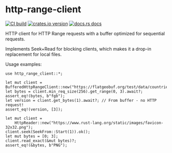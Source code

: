 # http-range-client

[![CI build](https://github.com/pka/http-range-client/workflows/CI/badge.svg)](https://github.com/pka/http-range-client/actions)
[![crates.io version](https://img.shields.io/crates/v/http-range-client.svg)](https://crates.io/crates/http-range-client)
[![docs.rs docs](https://docs.rs/http-range-client/badge.svg)](https://docs.rs/http-range-client)

HTTP client for HTTP Range requests with a buffer optimized for sequential requests.

Implements Seek+Read for blocking clients, which makes it a drop-in replacement for local files.

Usage examples:

    use http_range_client::*;

    let mut client = BufferedHttpRangeClient::new("https://flatgeobuf.org/test/data/countries.fgb");
    let bytes = client.min_req_size(256).get_range(0, 3).await?;
    assert_eq!(bytes, b"fgb");
    let version = client.get_bytes(1).await?; // From buffer - no HTTP request!
    assert_eq!(version, [3]);

    let mut client =
        HttpReader::new("https://www.rust-lang.org/static/images/favicon-32x32.png");
    client.seek(SeekFrom::Start(1)).ok();
    let mut bytes = [0; 3];
    client.read_exact(&mut bytes)?;
    assert_eq!(&bytes, b"PNG");
